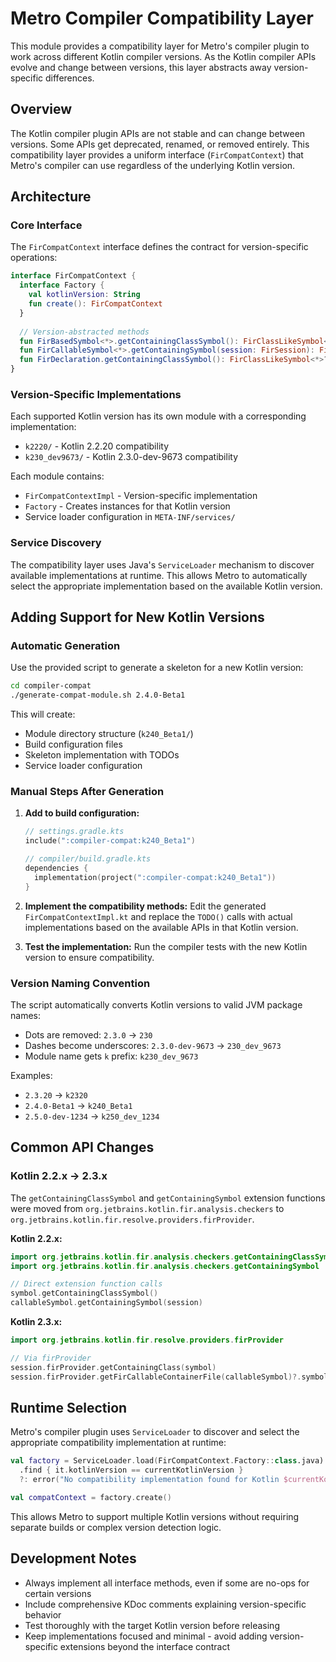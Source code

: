 # Metro Compiler Compatibility Layer

This module provides a compatibility layer for Metro's compiler plugin to work across different Kotlin compiler versions. As the Kotlin compiler APIs evolve and change between versions, this layer abstracts away version-specific differences.

## Overview

The Kotlin compiler plugin APIs are not stable and can change between versions. Some APIs get deprecated, renamed, or removed entirely. This compatibility layer provides a uniform interface (`FirCompatContext`) that Metro's compiler can use regardless of the underlying Kotlin version.

## Architecture

### Core Interface

The `FirCompatContext` interface defines the contract for version-specific operations:

```kotlin
interface FirCompatContext {
  interface Factory {
    val kotlinVersion: String
    fun create(): FirCompatContext
  }
  
  // Version-abstracted methods
  fun FirBasedSymbol<*>.getContainingClassSymbol(): FirClassLikeSymbol<*>?
  fun FirCallableSymbol<*>.getContainingSymbol(session: FirSession): FirBasedSymbol<*>?
  fun FirDeclaration.getContainingClassSymbol(): FirClassLikeSymbol<*>?
}
```

### Version-Specific Implementations

Each supported Kotlin version has its own module with a corresponding implementation:

- `k2220/` - Kotlin 2.2.20 compatibility
- `k230_dev9673/` - Kotlin 2.3.0-dev-9673 compatibility

Each module contains:
- `FirCompatContextImpl` - Version-specific implementation
- `Factory` - Creates instances for that Kotlin version
- Service loader configuration in `META-INF/services/`

### Service Discovery

The compatibility layer uses Java's `ServiceLoader` mechanism to discover available implementations at runtime. This allows Metro to automatically select the appropriate implementation based on the available Kotlin version.

## Adding Support for New Kotlin Versions

### Automatic Generation

Use the provided script to generate a skeleton for a new Kotlin version:

```bash
cd compiler-compat
./generate-compat-module.sh 2.4.0-Beta1
```

This will create:
- Module directory structure (`k240_Beta1/`)
- Build configuration files
- Skeleton implementation with TODOs
- Service loader configuration

### Manual Steps After Generation

1. **Add to build configuration:**
   ```kotlin
   // settings.gradle.kts
   include(":compiler-compat:k240_Beta1")
   
   // compiler/build.gradle.kts
   dependencies {
     implementation(project(":compiler-compat:k240_Beta1"))
   }
   ```

2. **Implement the compatibility methods:**
   Edit the generated `FirCompatContextImpl.kt` and replace the `TODO()` calls with actual implementations based on the available APIs in that Kotlin version.

3. **Test the implementation:**
   Run the compiler tests with the new Kotlin version to ensure compatibility.

### Version Naming Convention

The script automatically converts Kotlin versions to valid JVM package names:

- Dots are removed: `2.3.0` → `230`
- Dashes become underscores: `2.3.0-dev-9673` → `230_dev_9673`
- Module name gets `k` prefix: `k230_dev_9673`

Examples:
- `2.3.20` → `k2320`
- `2.4.0-Beta1` → `k240_Beta1`
- `2.5.0-dev-1234` → `k250_dev_1234`

## Common API Changes

### Kotlin 2.2.x → 2.3.x

The `getContainingClassSymbol` and `getContainingSymbol` extension functions were moved from `org.jetbrains.kotlin.fir.analysis.checkers` to `org.jetbrains.kotlin.fir.resolve.providers.firProvider`.

**Kotlin 2.2.x:**
```kotlin
import org.jetbrains.kotlin.fir.analysis.checkers.getContainingClassSymbol
import org.jetbrains.kotlin.fir.analysis.checkers.getContainingSymbol

// Direct extension function calls
symbol.getContainingClassSymbol()
callableSymbol.getContainingSymbol(session)
```

**Kotlin 2.3.x:**
```kotlin
import org.jetbrains.kotlin.fir.resolve.providers.firProvider

// Via firProvider
session.firProvider.getContainingClass(symbol)
session.firProvider.getFirCallableContainerFile(callableSymbol)?.symbol
```

## Runtime Selection

Metro's compiler plugin uses `ServiceLoader` to discover and select the appropriate compatibility implementation at runtime:

```kotlin
val factory = ServiceLoader.load(FirCompatContext.Factory::class.java)
  .find { it.kotlinVersion == currentKotlinVersion }
  ?: error("No compatibility implementation found for Kotlin $currentKotlinVersion")

val compatContext = factory.create()
```

This allows Metro to support multiple Kotlin versions without requiring separate builds or complex version detection logic.

## Development Notes

- Always implement all interface methods, even if some are no-ops for certain versions
- Include comprehensive KDoc comments explaining version-specific behavior
- Test thoroughly with the target Kotlin version before releasing
- Keep implementations focused and minimal - avoid adding version-specific extensions beyond the interface contract